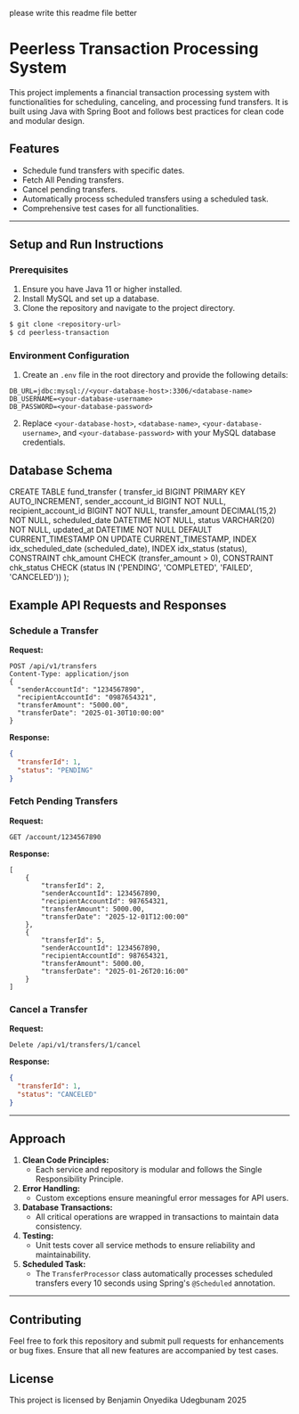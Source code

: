 please write this readme file better 

# Peerless Transaction Processing System
This project implements a financial transaction processing system with functionalities for scheduling, canceling, and processing fund transfers. It is built using Java with Spring Boot and follows best practices for clean code and modular design.
## Features
- Schedule fund transfers with specific dates.
- Fetch All Pending transfers.
- Cancel pending transfers.
- Automatically process scheduled transfers using a scheduled task.
- Comprehensive test cases for all functionalities.
---
## Setup and Run Instructions
### Prerequisites
1. Ensure you have Java 11 or higher installed.
2. Install MySQL and set up a database.
3. Clone the repository and navigate to the project directory.
```bash
$ git clone <repository-url>
$ cd peerless-transaction
```
### Environment Configuration
1. Create an `.env` file in the root directory and provide the following details:
```env
DB_URL=jdbc:mysql://<your-database-host>:3306/<database-name>
DB_USERNAME=<your-database-username>
DB_PASSWORD=<your-database-password>
```
2. Replace `<your-database-host>`, `<database-name>`, `<your-database-username>`, and `<your-database-password>` with your MySQL database credentials.

## Database Schema
CREATE TABLE fund_transfer (
    transfer_id BIGINT PRIMARY KEY AUTO_INCREMENT,
    sender_account_id BIGINT NOT NULL,
    recipient_account_id BIGINT NOT NULL,
    transfer_amount DECIMAL(15,2) NOT NULL,
    scheduled_date DATETIME NOT NULL,
    status VARCHAR(20) NOT NULL,
    updated_at DATETIME NOT NULL DEFAULT CURRENT_TIMESTAMP ON UPDATE CURRENT_TIMESTAMP,
    INDEX idx_scheduled_date (scheduled_date),
    INDEX idx_status (status),
    CONSTRAINT chk_amount CHECK (transfer_amount > 0),
    CONSTRAINT chk_status CHECK (status IN ('PENDING', 'COMPLETED', 'FAILED', 'CANCELED'))
);


## Example API Requests and Responses
### Schedule a Transfer
**Request:**
```http
POST /api/v1/transfers
Content-Type: application/json
{
  "senderAccountId": "1234567890",
  "recipientAccountId": "0987654321",
  "transferAmount": "5000.00",
  "transferDate": "2025-01-30T10:00:00"
}
```
**Response:**
```json
{
  "transferId": 1,
  "status": "PENDING"
}
```

### Fetch Pending Transfers
**Request:**
```http
GET /account/1234567890
```
**Response:**
```array
[
    {
        "transferId": 2,
        "senderAccountId": 1234567890,
        "recipientAccountId": 987654321,
        "transferAmount": 5000.00,
        "transferDate": "2025-12-01T12:00:00"
    },
    {
        "transferId": 5,
        "senderAccountId": 1234567890,
        "recipientAccountId": 987654321,
        "transferAmount": 5000.00,
        "transferDate": "2025-01-26T20:16:00"
    }
]
```

### Cancel a Transfer
**Request:**
```http
Delete /api/v1/transfers/1/cancel
```
**Response:**
```json
{
  "transferId": 1,
  "status": "CANCELED"
}
```
---
## Approach
1. **Clean Code Principles:**
   - Each service and repository is modular and follows the Single Responsibility Principle.
2. **Error Handling:**
   - Custom exceptions ensure meaningful error messages for API users.
3. **Database Transactions:**
   - All critical operations are wrapped in transactions to maintain data consistency.
4. **Testing:**
   - Unit tests cover all service methods to ensure reliability and maintainability.
5. **Scheduled Task:**
   - The `TransferProcessor` class automatically processes scheduled transfers every 10 seconds using Spring's `@Scheduled` annotation.
---
## Contributing
Feel free to fork this repository and submit pull requests for enhancements or bug fixes. Ensure that all new features are accompanied by test cases.

## License
This project is licensed by Benjamin Onyedika Udegbunam 2025
